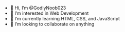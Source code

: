- 👋 Hi, I’m @GodlyNoob023
- 👀 I’m interested in Web Development
- 🌱 I’m currently learning HTML, CSS, and JavaScript
- 💞️ I’m looking to collaborate on anything

<!---
GodlyNoob023/GodlyNoob023 is a ✨ special ✨ repository because its `README.md` (this file) appears on your GitHub profile.
You can click the Preview link to take a look at your changes.
--->
